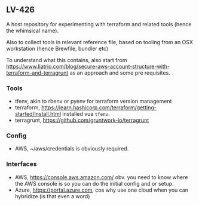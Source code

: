 LV-426
------

A host repository for experimenting with terraform and related tools (hence the whimsical name). 

Also to collect tools in relevant reference file, based on tooling from an OSX workstation (hence Brewfile, bundler etc)

To understand what this contains, also start from https://www.liatrio.com/blog/secure-aws-account-structure-with-terraform-and-terragrunt as an approach and some pre requisites. 

### Tools

* tfenv, akin to rbenv or pyenv for terraform version management
* terraform, https://learn.hashicorp.com/terraform/getting-started/install.html installed vua `tfenv`. 
* terragrunt, https://github.com/gruntwork-io/terragrunt 

### Config

* AWS, ~/aws/credentials is obviously required.

### Interfaces

* AWS, https://console.aws.amazon.com/ obv. you need to know where the AWS console is so you can do the initial config and or setup.
* Azure, https://portal.azure.com, cos why use one cloud when you can hybridize (is that even a word)